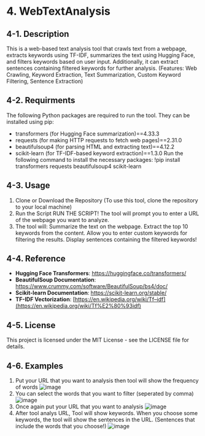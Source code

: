 # 4. WebTextAnalysis

## 4-1. Description

This is a web-based text analysis tool that crawls text from a webpage, extracts keywords using TF-IDF, summarizes the text using Hugging Face, and filters keywords based on user input. Additionally, it can extract sentences containing filtered keywords for further analysis.
(Features: Web Crawling, Keyword Extraction, Text Summarization, Custom Keyword Filtering, Sentence Extraction)

## 4-2. Requirments

The following Python packages are required to run the tool. They can be installed using pip:
- transformers (for Hugging Face summarization)==4.33.3
- requests (for making HTTP requests to fetch web pages)==2.31.0
- beautifulsoup4 (for parsing HTML and extracting text)==4.12.2
- scikit-learn (for TF-IDF-based keyword extraction)==1.3.0
Run the following command to install the necessary packages: !pip install transformers requests beautifulsoup4 scikit-learn

## 4-3. Usage

1. Clone or Download the Repository (To use this tool, clone the repository to your local machine)
2. Run the Script
RUN THE SCRIPT! The tool will prompt you to enter a URL of the webpage you want to analyze.
3. The tool will:
Summarize the text on the webpage.
Extract the top 10 keywords from the content.
Allow you to enter custom keywords for filtering the results.
Display sentences containing the filtered keywords!

## 4-4. Reference

- **Hugging Face Transformers**: https://huggingface.co/transformers/
- **BeautifulSoup Documentation**: https://www.crummy.com/software/BeautifulSoup/bs4/doc/
- **Scikit-learn Documentation**: https://scikit-learn.org/stable/
- **TF-IDF Vectorization**: [https://en.wikipedia.org/wiki/Tf–idf](https://en.wikipedia.org/wiki/Tf%E2%80%93idf)

## 4-5. License
This project is licensed under the MIT License - see the LICENSE file for details.

## 4-6. Examples
1. Put your URL that you want to analysis then tool will show the frequency of words
![image](https://github.com/user-attachments/assets/0840062b-662d-4931-afc3-1864bfa1a3f1)
2. You can select the words that you want to filter (seperated by comma)
![image](https://github.com/user-attachments/assets/608126f5-17d4-43a3-8bf0-da51417ebbfc)
3. Once again put your URL that you want to analysis
![image](https://github.com/user-attachments/assets/47a89010-e0c3-4fa9-bbdd-58f6a56357a6)
4. After tool analys URL, Tool will show keywords.
   When you choose some keywords, the tool will show the sentences in the URL. (Sentences that include the words that you choose!)
![image](https://github.com/user-attachments/assets/c048452f-014b-4463-a1be-b93e248450c5)
